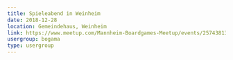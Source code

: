 ```yaml
---
title: Spieleabend in Weinheim 
date: 2018-12-28
location: Gemeindehaus, Weinheim
link: https://www.meetup.com/Mannheim-Boardgames-Meetup/events/257438130/
usergroup: bogama
type: usergroup
---
```

